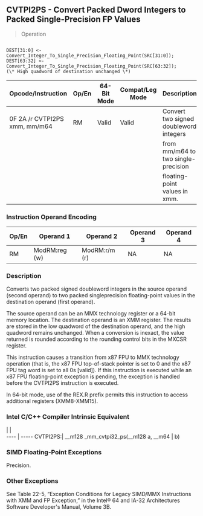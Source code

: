 ## CVTPI2PS - Convert Packed Dword Integers to Packed Single-Precision FP Values

> Operation
``` slim

DEST[31:0] <- Convert_Integer_To_Single_Precision_Floating_Point(SRC[31:0]);
DEST[63:32] <- Convert_Integer_To_Single_Precision_Floating_Point(SRC[63:32]);
(\* High quadword of destination unchanged \*)

```

 Opcode/Instruction           | Op/En| 64-Bit Mode| Compat/Leg Mode| Description                           
 ---  | --- | --- | --- | ---
 0F 2A /r CVTPI2PS xmm, mm/m64| RM   | Valid      | Valid          | Convert two signed doubleword integers
                              |      |            |                | from mm/m64 to two single-precision   
                              |      |            |                | floating-point values in xmm.         

### Instruction Operand Encoding
 Op/En| Operand 1    | Operand 2    | Operand 3| Operand 4
 ---  | --- | --- | --- | ---
 RM   | ModRM:reg (w)| ModRM:r/m (r)| NA       | NA       

### Description
Converts two packed signed doubleword integers in the source operand (second
operand) to two packed singleprecision floating-point values in the destination
operand (first operand).

The source operand can be an MMX technology register or a 64-bit memory location.
The destination operand is an XMM register. The results are stored in the low
quadword of the destination operand, and the high quadword remains unchanged.
When a conversion is inexact, the value returned is rounded according to the
rounding control bits in the MXCSR register.

This instruction causes a transition from x87 FPU to MMX technology operation
(that is, the x87 FPU top-of-stack pointer is set to 0 and the x87 FPU tag word
is set to all 0s [valid]). If this instruction is executed while an x87 FPU
floating-point exception is pending, the exception is handled before the CVTPI2PS
instruction is executed.

In 64-bit mode, use of the REX.R prefix permits this instruction to access additional
registers (XMM8-XMM15).



### Intel C/C++ Compiler Intrinsic Equivalent
   | |  
---- | -----
 CVTPI2PS:| __m128 _mm_cvtpi32_ps(__m128 a, __m64
          | b)                                   

### SIMD Floating-Point Exceptions
Precision.


### Other Exceptions
See Table 22-5, “Exception Conditions for Legacy SIMD/MMX Instructions with
XMM and FP Exception,” in the Intel® 64 and IA-32 Architectures Software Developer's
Manual, Volume 3B.
